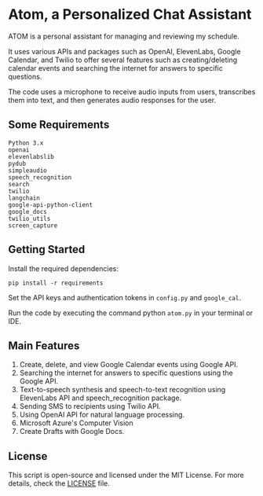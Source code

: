 # Atom, a Personalized Chat Assistant

ATOM is a personal assistant for managing and reviewing my schedule.

It uses various APIs and packages such as OpenAI, ElevenLabs, Google Calendar, and Twilio to offer several features such as creating/deleting calendar events and searching the internet for answers to specific questions. 

The code uses a microphone to receive audio inputs from users, transcribes them into text, and then generates audio responses for the user.

## Some Requirements
    Python 3.x
    openai
    elevenlabslib
    pydub
    simpleaudio
    speech_recognition
    search
    twilio
    langchain
    google-api-python-client
    google_docs
    twilio_utils
    screen_capture

## Getting Started
Install the required dependencies:

    pip install -r requirements
    
Set the API keys and authentication tokens in `config.py` and `google_cal`.

Run the code by executing the command python `atom.py` in your terminal or IDE.

## Main Features
1. Create, delete, and view Google Calendar events using Google API.
2. Searching the internet for answers to specific questions using the Google API.
3. Text-to-speech synthesis and speech-to-text recognition using ElevenLabs API and speech_recognition package.
4. Sending SMS to recipients using Twilio API.
5. Using OpenAI API for natural language processing.
6. Microsoft Azure's Computer Vision
7. Create Drafts with Google Docs.

## License

This script is open-source and licensed under the MIT License. For more details, check the [LICENSE](LICENSE) file.